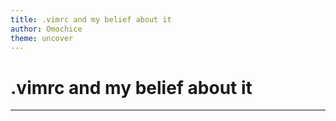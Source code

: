 ```yaml
---
title: .vimrc and my belief about it
author: Omochice
theme: uncover
---
```


# .vimrc and my belief about it

---
